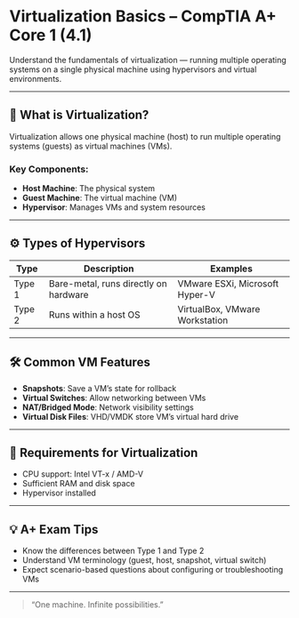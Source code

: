 # Virtualization Basics – CompTIA A+ Core 1 (4.1)

Understand the fundamentals of virtualization — running multiple operating systems on a single physical machine using hypervisors and virtual environments.

---

## 🧠 What is Virtualization?

Virtualization allows one physical machine (host) to run multiple operating systems (guests) as virtual machines (VMs).

### Key Components:
- **Host Machine**: The physical system
- **Guest Machine**: The virtual machine (VM)
- **Hypervisor**: Manages VMs and system resources

---

## ⚙️ Types of Hypervisors

| Type      | Description                         | Examples                   |
|-----------|-------------------------------------|----------------------------|
| Type 1    | Bare-metal, runs directly on hardware | VMware ESXi, Microsoft Hyper-V |
| Type 2    | Runs within a host OS               | VirtualBox, VMware Workstation |

---

## 🛠 Common VM Features

- **Snapshots**: Save a VM’s state for rollback
- **Virtual Switches**: Allow networking between VMs
- **NAT/Bridged Mode**: Network visibility settings
- **Virtual Disk Files**: VHD/VMDK store VM’s virtual hard drive

---

## 🧰 Requirements for Virtualization

- CPU support: Intel VT-x / AMD-V
- Sufficient RAM and disk space
- Hypervisor installed

---

## 💡 A+ Exam Tips

- Know the differences between Type 1 and Type 2
- Understand VM terminology (guest, host, snapshot, virtual switch)
- Expect scenario-based questions about configuring or troubleshooting VMs

---

> “One machine. Infinite possibilities.”
